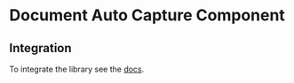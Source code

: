 # Document Auto Capture Component

## Integration

To integrate the library see the [docs](https://dot.pages.innovatrics.net/dot-documentation-public/technical/remote/dot-web-document/latest/documentation/).